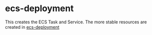 # ecs-deployment

This creates the ECS Task and Service. The more stable resources are created in [ecs-deployment](products/ecs-infra/README.md)
